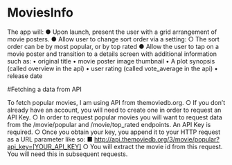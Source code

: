 # MoviesInfo
The app will:
● Upon launch, present the user with a grid arrangement of movie posters.
● Allow user to change sort order via a setting:
○ The sort order can be by most popular, or by top rated
● Allow the user to tap on a movie poster and transition to a details screen with additional information such as:
•	original title
•	movie poster image thumbnail
•	A plot synopsis (called overview in the api)
•	user rating (called vote_average in the api)
•	release date

#Fetching a data from API

To fetch popular movies, I am using API from themoviedb.org.
○ If you don’t already have an account, you will need to create one in order to request an API Key.
○ In order to request popular movies you will want to request data from the /movie/popular and /movie/top_rated endpoints. An API Key is required.
○ Once you obtain your key, you append it to your HTTP request as a URL parameter like so:
■ http://api.themoviedb.org/3/movie/popular?api_key=[YOUR_API_KEY]
○ You will extract the movie id from this request. You will need this in subsequent requests.

